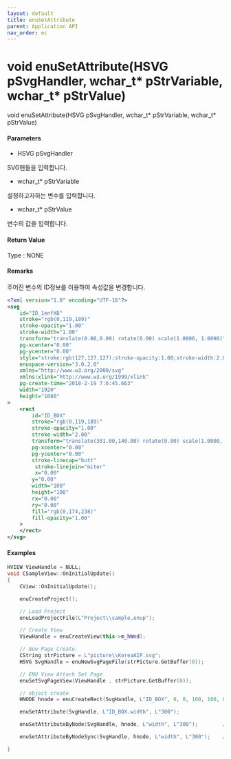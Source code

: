 ```yaml
---
layout: default
title: enuSetAttribute
parent: Application API
nav_order: ec
---
```

# void enuSetAttribute\(HSVG pSvgHandler, wchar\_t\* pStrVariable, wchar\_t\* pStrValue\)

void enuSetAttribute\(HSVG pSvgHandler, wchar\_t\* pStrVariable, wchar\_t\* pStrValue\)

#### Parameters

* HSVG pSvgHandler

SVG핸들을 입력합니다.

* wchar\_t\* pStrVariable

설정하고자하는 변수를 입력합니다.

* wchar\_t\* pStrValue

변수의 값을 입력합니다.

#### Return Value

Type : NONE

#### Remarks

주어진 변수의 ID정보를 이용하여 속성값을 변경합니다.

```xml
<?xml version="1.0" encoding="UTF-16"?>
<svg
    id="ID_1enfXB"
    stroke="rgb(0,119,189)"
    stroke-opacity="1.00"
    stroke-width="1.00"
    transform="translate(0.00,0.00) rotate(0.00) scale(1.0000, 1.0000)"
    pg-xcenter="0.00"
    pg-ycenter="0.00"
    style="stroke:rgb(127,127,127);stroke-opacity:1.00;stroke-width:2.00;stroke-dasharray:1,1,1;"
    enuspace-version="3.0.2.0"
    xmlns="http://www.w3.org/2000/svg"
    xmlns:xlink="http://www.w3.org/1999/xlink"
    pg-create-time="2018-2-19 7:6:45.663"
    width="1920"
    height="1080"
>
    <rect
        id="ID_BOX"
        stroke="rgb(0,119,189)"
        stroke-opacity="1.00"
        stroke-width="2.00"
        transform="translate(301.00,140.00) rotate(0.00) scale(1.0000, 1.0000)"
        pg-xcenter="0.00"
        pg-ycenter="0.00"
        stroke-linecap="butt"
         stroke-linejoin="miter"
         x="0.00"
        y="0.00"
        width="100"
        height="100"
        rx="0.00"
        ry="0.00"
        fill="rgb(0,174,238)"
        fill-opacity="1.00"
    >
    </rect>
</svg>
```

#### Examples

```cpp
HVIEW ViewHandle = NULL; 
void CSampleView::OnInitialUpdate() 
{ 
    CView::OnInitialUpdate(); 

    enuCreateProject(); 

    // Load Project
    enuLoadProjectFile(L"Project\\sample.enup"); 

    // Create View
    ViewHandle = enuCreateView(this->m_hWnd); 

    // New Page Create. 
    CString strPicture = L"picture\\KoreaAIP.svg"; 
    HSVG SvgHandle = enuNewSvgPageFile(strPicture.GetBuffer(0)); 

    // ENU View Attach Set Page 
    enuSetSvgPageView(ViewHandle , strPicture.GetBuffer(0)); 

    // object create
    HNODE hnode = enuCreateRect(SvgHandle, L"ID_BOX", 0, 0, 100, 100, 0, 0);

    enuSetAttribute(SvgHandle, L"ID_BOX.width", L"300");              

    enuSetAttributeByNode(SvgHandle, hnode, L"width", L"300");        // 비동기식 호출

    enuSetAttributeByNodeSync(SvgHandle, hnode, L"width", L"300");    // 동기식 호출

}
```



